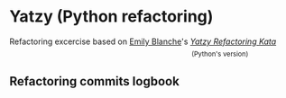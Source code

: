 # Yatzy (Python refactoring)
Refactoring excercise based on [Emily Blanche](https://github.com/emilybache)'s [*Yatzy Refactoring Kata*](https://github.com/emilybache/Yatzy-Refactoring-Kata/tree/main/python) \
&emsp; &emsp; &emsp; &emsp; &emsp; &emsp; &emsp; &emsp; &emsp; &emsp; &emsp; &emsp; &emsp; &emsp; &emsp; &emsp; &emsp; &emsp; <sub>(Python's version)</sub> 



## Refactoring commits logbook